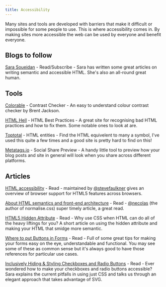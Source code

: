 ```yaml
---
title: Accessibility
---
```


Many sites and tools are developed with barriers that make it difficult or impossible for some people to use. This is where accessibility comes in. By making sites more accessible the web can be used by everyone and benefit everyone.

## Blogs to follow

[Sara Soueidan](https://www.sarasoueidan.com/blog/) - Read/Subscribe - Sara has written some great articles on writing semantic and accessible HTML. She's also an all-round great human.

## Tools

[Colorable](https://colorable.jxnblk.com/) - Contrast Checker - An easy to understand colour contrast checker by Brent Jackson.

[HTML Hell](https://www.htmhell.dev/) - HTML Best Practices - A great site for recognising bad HTML practices and how to fix them. Some notable ones to look at are.

[Toptotal](https://www.toptal.com/designers/htmlarrows/symbols/) - HTML entities - Find the HTML equivelent to many a symbol, I've used this quite a few times and a good site is pretty hard to find on this!

[Metatags.io](https://metatags.io/) - Social Share Preview - A handy little tool to preview how your blog posts and site in general will look when you share across different platforms.

## Articles

[HTML accessibility](https://www.html5accessibility.com/) - Read - maintained by [@stevefaulkner](https://twitter.com/stevefaulkner) gives an overview of browser support for HTML5 features across browsers.

[About HTML semantics and front-end architecture](http://nicolasgallagher.com/about-html-semantics-front-end-architecture/) - Read - [@necolas](https://twitter.com/necolas) (the author of normalise.css) super timely article, a great read.

[HTML5 Hidden Attribute](https://davidwalsh.name/html5-hidden) - Read - Why use CSS when HTML can do all of the heavy liftings for you? A short article on using the hidden attribute and making your HTML that smidge more semantic.

[Where to put Buttons in Forms](https://adamsilver.io/articles/where-to-put-buttons-in-forms/) - Read - Full of some great tips for making your forms easy on the eye, understandable and functional. You may see some of these as common sense but it's always good to have those references for particular use cases.

[Inclusively Hiding & Styling Checkboxes and Radio Buttons](https://www.sarasoueidan.com/blog/inclusively-hiding-and-styling-checkboxes-and-radio-buttons) - Read - Ever wondered how to make your checkboxes and radio buttons accessible? Sara explains the current pitfalls in using just CSS and talks us through an elegant approach that takes advantage of SVG.
